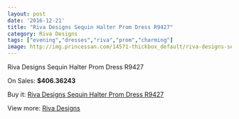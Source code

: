 ```yaml
---
layout: post
date: '2016-12-21'
title: "Riva Designs Sequin Halter Prom Dress R9427"
category: Riva Designs
tags: ["evening","dresses","riva","prom","charming"]
image: http://img.princessan.com/14571-thickbox_default/riva-designs-sequin-halter-prom-dress-r9427.jpg
---
```

Riva Designs Sequin Halter Prom Dress R9427

On Sales: **$406.36243**
<a href="https://www.princessan.com/en/riva-designs/6824-riva-designs-sequin-halter-prom-dress-r9427.html"><amp-img layout="responsive" width="600" height="600" src="//img.princessan.com/14571-thickbox_default/riva-designs-sequin-halter-prom-dress-r9427.jpg" alt="Riva Designs Sequin Halter Prom Dress R9427 0" /></a>

Buy it: [Riva Designs Sequin Halter Prom Dress R9427](https://www.princessan.com/en/riva-designs/6824-riva-designs-sequin-halter-prom-dress-r9427.html "Riva Designs Sequin Halter Prom Dress R9427")

View more: [Riva Designs](https://www.princessan.com/en/54-riva-designs "Riva Designs")